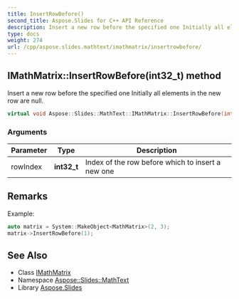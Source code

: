 ```yaml
---
title: InsertRowBefore()
second_title: Aspose.Slides for C++ API Reference
description: Insert a new row before the specified one Initially all elements in the new row are null.
type: docs
weight: 274
url: /cpp/aspose.slides.mathtext/imathmatrix/insertrowbefore/
---
```

## IMathMatrix::InsertRowBefore(int32_t) method


Insert a new row before the specified one Initially all elements in the new row are null.

```cpp
virtual void Aspose::Slides::MathText::IMathMatrix::InsertRowBefore(int32_t rowIndex)=0
```


### Arguments

| Parameter | Type | Description |
| --- | --- | --- |
| rowIndex | **int32_t** | Index of the row before which to insert a new one |
## Remarks



Example: 
```cpp
auto matrix = System::MakeObject<MathMatrix>(2, 3);
matrix->InsertRowBefore(1);
```

## See Also

* Class [IMathMatrix](./)
* Namespace [Aspose::Slides::MathText](../)
* Library [Aspose.Slides](../../)